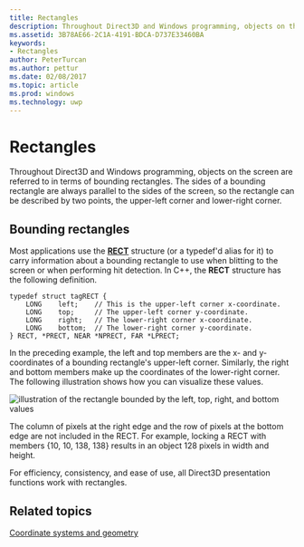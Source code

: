 ---title: Rectanglesdescription: Throughout Direct3D and Windows programming, objects on the screen are referred to in terms of bounding rectangles.ms.assetid: 3B78AE66-2C1A-4191-BDCA-D737E33460BAkeywords:- Rectanglesauthor: PeterTurcanms.author: petturms.date: 02/08/2017ms.topic: articlems.prod: windowsms.technology: uwp---# RectanglesThroughout Direct3D and Windows programming, objects on the screen are referred to in terms of bounding rectangles. The sides of a bounding rectangle are always parallel to the sides of the screen, so the rectangle can be described by two points, the upper-left corner and lower-right corner.## <span id="Bounding_rectangles"></span><span id="bounding_rectangles"></span><span id="BOUNDING_RECTANGLES"></span>Bounding rectanglesMost applications use the [**RECT**](https://msdn.microsoft.com/library/windows/desktop/dd162897) structure (or a typedef'd alias for it) to carry information about a bounding rectangle to use when blitting to the screen or when performing hit detection. In C++, the **RECT** structure has the following definition.```typedef struct tagRECT {     LONG    left;    // This is the upper-left corner x-coordinate.    LONG    top;     // The upper-left corner y-coordinate.    LONG    right;   // The lower-right corner x-coordinate.    LONG    bottom;  // The lower-right corner y-coordinate.} RECT, *PRECT, NEAR *NPRECT, FAR *LPRECT; ```In the preceding example, the left and top members are the x- and y-coordinates of a bounding rectangle's upper-left corner. Similarly, the right and bottom members make up the coordinates of the lower-right corner. The following illustration shows how you can visualize these values.![illustration of the rectangle bounded by the left, top, right, and bottom values](images/rect.png)The column of pixels at the right edge and the row of pixels at the bottom edge are not included in the RECT. For example, locking a RECT with members {10, 10, 138, 138} results in an object 128 pixels in width and height.For efficiency, consistency, and ease of use, all Direct3D presentation functions work with rectangles.## <span id="related-topics"></span>Related topics[Coordinate systems and geometry](coordinate-systems-and-geometry.md)  